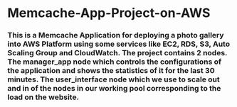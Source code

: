 # Memcache-App-Project-on-AWS
### This is a Memcache Application for deploying a photo gallery into AWS Platform using some services like EC2, RDS, S3, Auto Scaling Group and CloudWatch. The project contains 2 nodes. The manager_app node which controls the configurations of the application and shows the statistics of it for the last 30 minutes. The user_interface node which we use to scale out and in of the nodes in our working pool corresponding to the load on the website.
